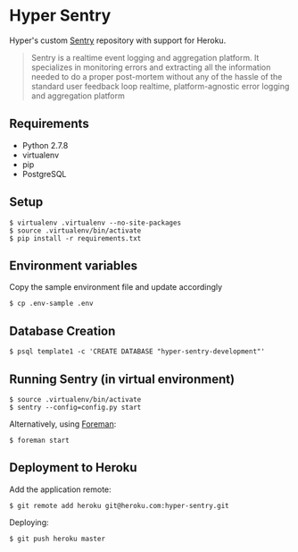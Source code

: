 # Hyper Sentry

Hyper's custom [Sentry](https://github.com/getsentry/sentry) repository with
support for Heroku.

> Sentry is a realtime event logging and aggregation platform. It specializes
> in monitoring errors and extracting all the information needed to do a proper
> post-mortem without any of the hassle of the standard user feedback loop
> realtime, platform-agnostic error logging and aggregation platform


## Requirements

- Python 2.7.8
- virtualenv
- pip
- PostgreSQL


## Setup

    $ virtualenv .virtualenv --no-site-packages
    $ source .virtualenv/bin/activate
    $ pip install -r requirements.txt


## Environment variables

Copy the sample environment file and update accordingly

    $ cp .env-sample .env


## Database Creation

    $ psql template1 -c 'CREATE DATABASE "hyper-sentry-development"'


## Running Sentry (in virtual environment)

    $ source .virtualenv/bin/activate
    $ sentry --config=config.py start

Alternatively, using [Foreman](https://github.com/ddollar/foreman):

    $ foreman start


## Deployment to Heroku

Add the application remote:

    $ git remote add heroku git@heroku.com:hyper-sentry.git

Deploying:

    $ git push heroku master
